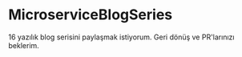 # MicroserviceBlogSeries
16 yazılık blog serisini paylaşmak istiyorum. Geri dönüş ve PR'larınızı beklerim.
